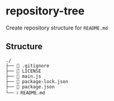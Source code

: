 # repository-tree
Create repository structure for `README.md`

## Structure
```
./
├── 📄 .gitignore
├── 🔑 LICENSE
├── 📄 main.js
├── 📄 package-lock.json
├── 📄 package.json
└── ℹ️ README.md
```